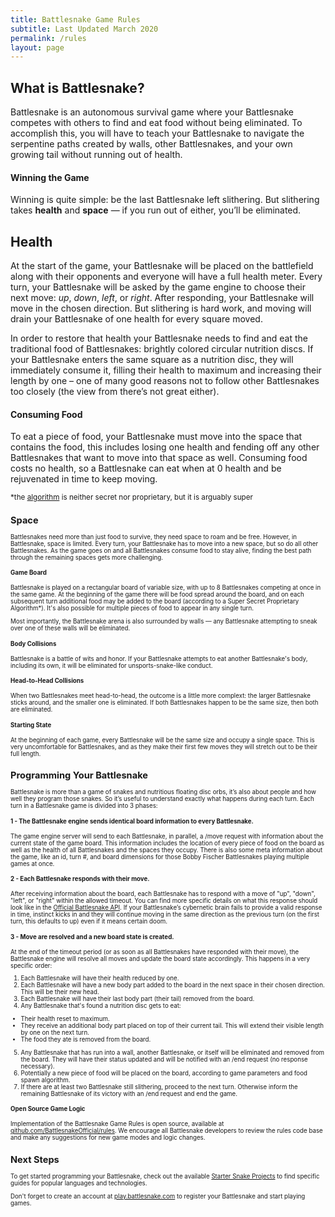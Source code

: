 ```yaml
---
title: Battlesnake Game Rules
subtitle: Last Updated March 2020
permalink: /rules
layout: page
---
```


## What is Battlesnake?

Battlesnake is an autonomous survival game where your Battlesnake competes with others to find and eat food without being eliminated. To accomplish this, you will have to teach your Battlesnake to navigate the serpentine paths created by walls, other Battlesnakes, and your own growing tail without running out of health.

#### Winning the Game

Winning is quite simple: be the last Battlesnake left slithering. But slithering takes **health** and **space** &mdash; if you run out of either, you’ll be eliminated.

## Health

At the start of the game, your Battlesnake will be placed on the battlefield along with their opponents and everyone will have a full health meter. Every turn, your Battlesnake will be asked by the game engine to choose their next move: _up_, _down_, _left_, or _right_. After responding, your Battlesnake will move in the chosen direction. But slithering is hard work, and moving will drain your Battlesnake of one health for every square moved.

In order to restore that health your Battlesnake needs to find and eat the traditional food of Battlesnakes: brightly colored circular nutrition discs. If your Battlesnake enters the same square as a nutrition disc, they will immediately consume it, filling their health to maximum and increasing their length by one – one of many good reasons not to follow other Battlesnakes too closely (the view from there’s not great either).

#### Consuming Food

To eat a piece of food, your Battlesnake must move into the space that contains the food, this includes losing one health and fending off any other Battlesnakes that want to move into that space as well. Consuming food costs no health, so a Battlesnake can eat when at 0 health and be rejuvenated in time to keep moving.

<small>*the [algorithm](https://github.com/BattlesnakeOfficial/rules) is neither secret nor proprietary, but it is arguably super<small>

## Space

Battlesnakes need more than just food to survive, they need space to roam and be free. However, in Battlesnake, space is limited. Every turn, your Battlesnake has to move into a new space, but so do all other Battlesnakes. As the game goes on and all Battlesnakes consume food to stay alive, finding the best path through the remaining spaces gets more challenging.

#### Game Board

Battlesnake is played on a rectangular board of variable size, with up to 8 Battlesnakes competing at once in the same game. At the beginning of the game there will be food spread around the board, and on each subsequent turn additional food may be added to the board (according to a Super Secret Proprietary Algorithm*). It's also possible for multiple pieces of food to appear in any single turn.

Most importantly, the Battlesnake arena is also surrounded by walls &mdash; any Battlesnake attempting to sneak over one of these walls will be eliminated.

#### Body Collisions

Battlesnake is a battle of wits and honor. If your Battlesnake attempts to eat another Battlesnake's body, including its own, it will be eliminated for unsports-snake-like conduct.

#### Head-to-Head Collisions

When two Battlesnakes meet head-to-head, the outcome is a little more complext: the larger Battlesnake sticks around, and the smaller one is eliminated. If both Battlesnakes happen to be the same size, then both are eliminated.


#### Starting State

At the beginning of each game, every Battlesnake will be the same size and occupy a single space. This is very uncomfortable for Battlesnakes, and as they make their first few moves they will stretch out to be their full length.

## Programming Your Battlesnake

Battlesnake is more than a game of snakes and nutritious floating disc orbs, it’s also about people and how well they program those snakes. So it’s useful to understand exactly what happens during each turn. Each turn in a Battlesnake game is divided into 3 phases:

#### 1 - The Battlesnake engine sends identical board information to every Battlesnake.

The game engine server will send to each Battlesnake, in parallel, a /move request with information about the current state of the game board. This information includes the location of every piece of food on the board as well as the health of all Battlesnakes and the spaces they occupy. There is also some meta information about the game, like an id, turn #, and board dimensions for those Bobby Fischer Battlesnakes playing multiple games at once.

#### 2 - Each Battlesnake responds with their move.

After receiving information about the board, each Battlesnake has to respond with a move of "up", "down", "left", or "right" within the allowed timeout. You can find more specific details on what this response should look like in the [Official Battlesnake API](https://docs.battlesnake.com/snake-api). If your Battlesnake’s cybernetic brain fails to provide a valid response in time, instinct kicks in and they will continue moving in the same direction as the previous turn (on the first turn, this defaults to up) even if it means certain doom.

#### 3 - Move are resolved and a new board state is created.

At the end of the timeout period (or as soon as all Battlesnakes have responded with their move), the Battlesnake engine will resolve all moves and update the board state accordingly. This happens in a very specific order:

1. Each Battlesnake will have their health reduced by one.
2. Each Battlesnake will have a new body part added to the board in the next space in their chosen direction. This will be their new head.
3. Each Battlesnake will have their last body part (their tail) removed from the board.
4. Any Battlesnake that's found a nutrition disc gets to eat:
  * Their health reset to maximum.
  * They receive an additional body part placed on top of their current tail. This will extend their visible length by one on the next turn.
  * The food they ate is removed from the board.
5. Any Battlesnake that has run into a wall, another Battlesnake, or itself will be eliminated and removed from the board. They will have their status updated and will be notified with an /end request (no response necessary).
6. Potentially a new piece of food will be placed on the board, according to game parameters and food spawn algorithm.
7. If there are at least two Battlesnake still slithering, proceed to the next turn. Otherwise inform the remaining Battlesnake of its victory with an /end request and end the game.

#### Open Source Game Logic

Implementation of the Battlesnake Game Rules is open source, available at [github.com/BattlesnakeOfficial/rules](https://github.com/BattlesnakeOfficial/rules). We encourage all Battlesnake developers to review the rules code base and make any suggestions for new game modes and logic changes.

## Next Steps

To get started programming your Battlesnake, check out the available [Starter Snake Projects](/starter-snakes) to find specific guides for popular languages and technologies.

Don't forget to create an account at [play.battlesnake.com](https://play.battlesnake.com) to register your Battlesnake and start playing games.
